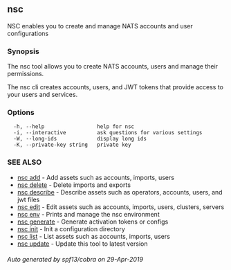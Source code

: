 ## nsc

NSC enables you to create and manage NATS accounts and user configurations

### Synopsis

The nsc tool allows you to create NATS accounts, users and manage their permissions.

The nsc cli creates accounts, users, and JWT tokens that provide access
to your users and services.

### Options

```
  -h, --help                 help for nsc
  -i, --interactive          ask questions for various settings
  -W, --long-ids             display long ids
  -K, --private-key string   private key
```

### SEE ALSO

* [nsc add](nsc_add.md)	 - Add assets such as accounts, imports, users
* [nsc delete](nsc_delete.md)	 - Delete imports and exports
* [nsc describe](nsc_describe.md)	 - Describe assets such as operators, accounts, users, and jwt files
* [nsc edit](nsc_edit.md)	 - Edit assets such as accounts, imports, users, clusters, servers
* [nsc env](nsc_env.md)	 - Prints and manage the nsc environment
* [nsc generate](nsc_generate.md)	 - Generate activation tokens or configs
* [nsc init](nsc_init.md)	 - Init a configuration directory
* [nsc list](nsc_list.md)	 - List assets such as accounts, imports, users
* [nsc update](nsc_update.md)	 - Update this tool to latest version

###### Auto generated by spf13/cobra on 29-Apr-2019
